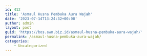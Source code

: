 ```yaml
---
id: 412
title: 'Asmaul Husna Pembuka Aura Wajah'
date: '2023-07-14T13:24:32+00:00'
author: admin
layout: post
guid: 'https://bos.awn.biz.id/asmaul-husna-pembuka-aura-wajah/'
permalink: /asmaul-husna-pembuka-aura-wajah/
categories:
    - Uncategorized
---
```



